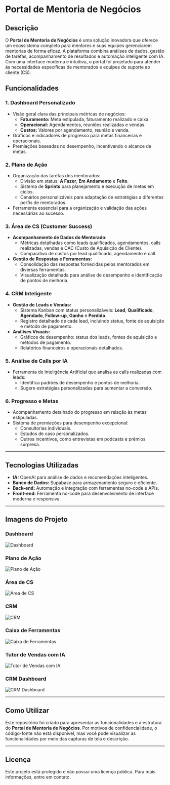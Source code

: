 # Portal de Mentoria de Negócios

## Descrição
O **Portal de Mentoria de Negócios** é uma solução inovadora que oferece um ecossistema completo para mentores e suas equipes gerenciarem mentorias de forma eficaz. A plataforma combina análises de dados, gestão de tarefas, acompanhamento de resultados e automação inteligente com IA. Com uma interface moderna e intuitiva, o portal foi projetado para atender às necessidades específicas de mentorados e equipes de suporte ao cliente (CS).

## Funcionalidades

### **1. Dashboard Personalizado**
- Visão geral clara das principais métricas de negócios:
  - **Faturamento:** Meta estipulada, faturamento realizado e caixa.
  - **Operacional:** Agendamentos, reuniões realizadas e vendas.
  - **Custos:** Valores por agendamento, reunião e venda.
- Gráficos e indicadores de progresso para metas financeiras e operacionais.
- Premiações baseadas no desempenho, incentivando o alcance de metas.

### **2. Plano de Ação**
- Organização das tarefas dos mentorados:
  - Divisão em status: **A Fazer**, **Em Andamento** e **Feito**.
  - Sistema de **Sprints** para planejamento e execução de metas em ciclos.
  - Cenários personalizáveis para adaptação de estratégias a diferentes perfis de mentorados.
- Ferramenta essencial para a organização e validação das ações necessárias ao sucesso.

### **3. Área de CS (Customer Success)**
- **Acompanhamento de Dados do Mentorado:**
  - Métricas detalhadas como leads qualificados, agendamentos, calls realizadas, vendas e CAC (Custo de Aquisição de Cliente).
  - Comparativo de custos por lead qualificado, agendamento e call.
- **Gestão de Respostas e Ferramentas:**
  - Consolidação das respostas fornecidas pelos mentorados em diversas ferramentas.
  - Visualização detalhada para análise de desempenho e identificação de pontos de melhoria.

### **4. CRM Inteligente**
- **Gestão de Leads e Vendas:**
  - Sistema Kanban com status personalizáveis: **Lead**, **Qualificado**, **Agendado**, **Follow-up**, **Ganho** e **Perdido**.
  - Registro detalhado de cada lead, incluindo status, fonte de aquisição e método de pagamento.
- **Análises Visuais:**
  - Gráficos de desempenho: status dos leads, fontes de aquisição e métodos de pagamento.
  - Relatórios financeiros e operacionais detalhados.

### **5. Análise de Calls por IA**
- Ferramenta de Inteligência Artificial que analisa as calls realizadas com leads:
  - Identifica padrões de desempenho e pontos de melhoria.
  - Sugere estratégias personalizadas para aumentar a conversão.

### **6. Progresso e Metas**
- Acompanhamento detalhado do progresso em relação às metas estipuladas.
- Sistema de premiações para desempenho excepcional:
  - Consultorias individuais.
  - Estudos de caso personalizados.
  - Outros incentivos, como entrevistas em podcasts e prêmios surpresa.

---

## Tecnologias Utilizadas
- **IA:** OpenAI para análise de dados e recomendações inteligentes.
- **Banco de Dados:** Supabase para armazenamento seguro e eficiente.
- **Back-end:** Automação e integração com ferramentas no-code e APIs.
- **Front-end:** Ferramenta no-code para desenvolvimento de interface moderna e responsiva.

---

## Imagens do Projeto

### **Dashboard**
![Dashboard](screenshots/visao_geral_negocio.png)

### **Plano de Ação**
![Plano de Ação](screenshots/plano_acao.png)

### **Área de CS**
![Área de CS](screenshots/area_cs.png)

### **CRM**
![CRM](screenshots/CRM.png)

### **Caixa de Ferramentas**
![Caixa de Ferramentas](screenshots/caixa_ferramentas.png)

### **Tutor de Vendas com IA**
![Tutor de Vendas com IA](screenshots/tutor_ia.png)

### **CRM Dashboard**
![CRM Dashboard](screenshots/crm-dashboard.png)

---

## Como Utilizar
Este repositório foi criado para apresentar as funcionalidades e a estrutura do **Portal de Mentoria de Negócios**. Por motivos de confidencialidade, o código-fonte não está disponível, mas você pode visualizar as funcionalidades por meio das capturas de tela e descrição.

---

## Licença
Este projeto está protegido e não possui uma licença pública. Para mais informações, entre em contato.
